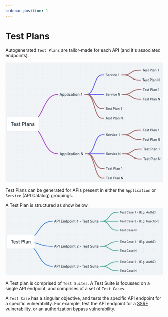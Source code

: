 ```yaml
---
sidebar_position: 1
---
```


# Test Plans
Autogenerated `Test Plans` are tailor-made for each API (and it's associated endpoints).

![](../../assets/test-plans.png)

Test Plans can be generated for APIs present in either the `Application` or `Service` (API Catalog) groupings.

A Test Plan is structured as show below.
![](../../assets/test-plan-structure-1.png)

A Test plan is comprised of `Test Suites`. A Test Suite is focussed on a single API endpoint, and comprises of a set of `Test Cases`.

A `Test Case` has a singular objective, and tests the specific API endpoint for a specific vulnerability. For example, test the API endpoint for a [SSRF][SSRF-lnk] vulnerability, or an authorization bypass vulnerability.


[SSRF-lnk]: /vulnerabilities/v1/OWASP-WEB-10/A10-SSRF